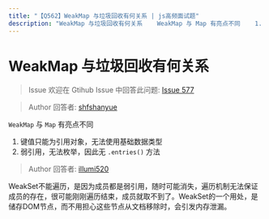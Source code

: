 ```yaml
---
title: "【Q562】WeakMap 与垃圾回收有何关系 | js高频面试题"
description: "WeakMap 与垃圾回收有何关系    WeakMap 与 Map 有亮点不同    1. 键值只能为引用对象，无法使用基础数据类型  2. 弱引用，无法枚举，因此无 .entries() 方法  字节跳动面试题、阿里腾讯面试题、美团小米面试题。"
---
```


# WeakMap 与垃圾回收有何关系

> Issue
> 欢迎在 Gtihub Issue 中回答此问题: [Issue 577](https://github.com/shfshanyue/Daily-Question/issues/577)

> Author
> 回答者: [shfshanyue](https://github.com/shfshanyue)

`WeakMap` 与 `Map` 有亮点不同

1. 键值只能为引用对象，无法使用基础数据类型
2. 弱引用，无法枚举，因此无 `.entries()` 方法

> Author
> 回答者: [illumi520](https://github.com/illumi520)

WeakSet不能遍历，是因为成员都是弱引用，随时可能消失，遍历机制无法保证成员的存在，很可能刚刚遍历结束，成员就取不到了。WeakSet的一个用处，是储存DOM节点，而不用担心这些节点从文档移除时，会引发内存泄漏。
